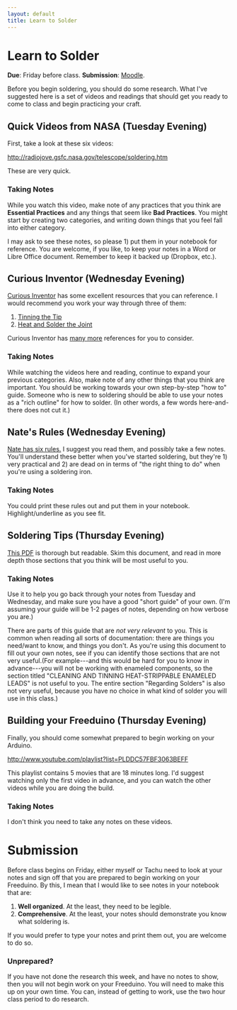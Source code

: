 ```yaml
---
layout: default
title: Learn to Solder
---
```


# Learn to Solder
**Due**: Friday before class.
**Submission**: [Moodle]().

Before you begin soldering, you should do some research. What I've suggested here is a set of videos and readings that should get you ready to come to class and begin practicing your craft.

## Quick Videos from NASA (Tuesday Evening)

First, take a look at these six videos:

http://radiojove.gsfc.nasa.gov/telescope/soldering.htm

These are very quick. 

### Taking Notes

While you watch this video, make note of any practices that you think are **Essential Practices** and any things that seem like **Bad Practices**. You might start by creating two categories, and writing down things that you feel fall into either category.

I may ask to see these notes, so please 1) put them in your notebook for reference. You are welcome, if you like, to keep your notes in a Word or Libre Office document. Remember to keep it backed up (Dropbox, etc.).

## Curious Inventor (Wednesday Evening)

[Curious Inventor](http://curiousinventor.com) has some excellent resources that you can reference. I would recommend you work your way through three of them:

1. [Tinning the Tip](http://store.curiousinventor.com/guides/how_to_solder/cleantip)
1. [Heat and Solder the Joint](http://store.curiousinventor.com/guides/how_to_solder/heat_solder)

Curious Inventor has [many more](http://store.curiousinventor.com/guides/how_to_solder/ref) references for you to consider. 

### Taking Notes

While watching the videos here and reading, continue to expand your previous categories. Also, make note of any other things that you think are important. You should be working towards your own step-by-step "how to" guide. Someone who is new to soldering should be able to use your notes as a "rich outline" for how to solder. (In other words, a few words here-and-there does not cut it.)

## Nate's Rules (Wednesday Evening)

[Nate has six rules.](http://www.sparkfun.com/tutorials/106) I suggest you read them, and possibly take a few notes. You'll understand these better when you've started soldering, but they're 1) very practical and 2) are dead on in terms of "the right thing to do" when you're using a soldering iron.

### Taking Notes

You could print these rules out and put them in your notebook. Highlight/underline as you see fit.

## Soldering Tips (Thursday Evening)

[This PDF](http://www.ladyada.net/media/common/soldering.pdf) is thorough but readable. Skim this document, and read in more depth those sections that you think will be most useful to you.

### Taking Notes

Use it to help you go back through your notes from Tuesday and Wednesday, and make sure you have a good "short guide" of your own. (I'm assuming your guide will be 1-2 pages of notes, depending on how verbose you are.)

There are parts of this guide that are *not very relevant* to you. This is common when reading all sorts of documentation: there are things you need/want to know, and things you don't. As you're using this document to fill out your own notes, see if you can identify those sections that are not very useful.(For example---and this would be hard for you to know in advance---you will not be working with enameled components, so the section titled "CLEANING AND TINNING HEAT-STRIPPABLE ENAMELED LEADS" is not useful to you. The entire section "Regarding Solders" is also not very useful, because you have no choice in what kind of solder you will use in this class.)

## Building your Freeduino (Thursday Evening)

Finally, you should come somewhat prepared to begin working on your Arduino.

http://www.youtube.com/playlist?list=PLDDC57FBF3063BEFF

This playlist contains 5 movies that are 18 minutes long. I'd suggest watching only the first video in advance, and you can watch the other videos while you are doing the build.

### Taking Notes

I don't think you need to take any notes on these videos.

# Submission

Before class begins on Friday, either myself or Tachu need to look at your notes and sign off that you are prepared to begin working on your Freeduino. By this, I mean that I would like to see notes in your notebook that are:

1. **Well organized**. At the least, they need to be legible. 
2. **Comprehensive**. At the least, your notes should demonstrate you know what soldering is.

If you would prefer to type your notes and print them out, you are welcome to do so.

### Unprepared?

If you have not done the research this week, and have no notes to show, then you will not begin work on your Freeduino. You will need to make this up on your own time. You can, instead of getting to work, use the two hour class period to do research.
